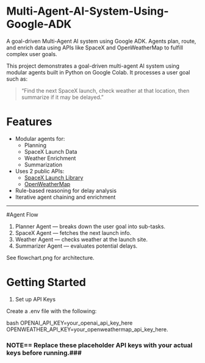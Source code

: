 # Multi-Agent-AI-System-Using-Google-ADK
A goal-driven Multi-Agent AI system using Google ADK. Agents plan, route, and enrich data using APIs like SpaceX and OpenWeatherMap to fulfill complex user goals.

This project demonstrates a goal-driven multi-agent AI system using modular agents built in Python on Google Colab. It processes a user goal such as:

> “Find the next SpaceX launch, check weather at that location, then summarize if it may be delayed.”

# Features

- Modular agents for:
  - Planning
  - SpaceX Launch Data
  - Weather Enrichment
  - Summarization
- Uses 2 public APIs:
  - [SpaceX Launch Library](https://ll.thespacedevs.com)
  - [OpenWeatherMap](https://openweathermap.org/)
- Rule-based reasoning for delay analysis
- Iterative agent chaining and enrichment

---

#Agent Flow

1. Planner Agent — breaks down the user goal into sub-tasks.
2. SpaceX Agent — fetches the next launch info.
3. Weather Agent — checks weather at the launch site.
4. Summarizer Agent — evaluates potential delays.

See flowchart.png for architecture.


# Getting Started
 1. Set up API Keys

Create a .env file with the following:

bash
OPENAI_API_KEY=your_openai_api_key_here
OPENWEATHER_API_KEY=your_openweathermap_api_key_here.

### NOTE== Replace these placeholder API keys with your actual keys before running.###

